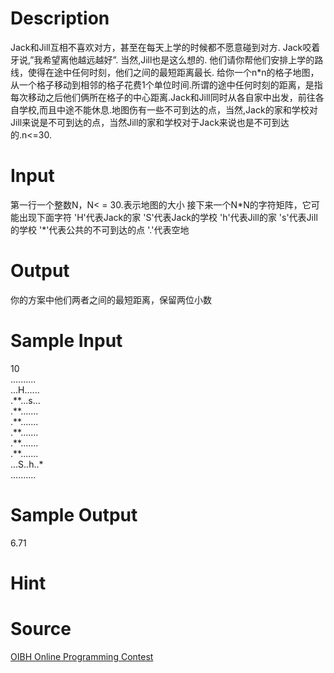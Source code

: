 
# Description

<div class="content">    Jack和Jill互相不喜欢对方，甚至在每天上学的时候都不愿意碰到对方. Jack咬着牙说,”我希望离他越远越好”. 当然,Jill也是这么想的. 他们请你帮他们安排上学的路线，使得在途中任何时刻，他们之间的最短距离最长.
给你一个n*n的格子地图，从一个格子移动到相邻的格子花费1个单位时间.所谓的途中任何时刻的距离，是指每次移动之后他们俩所在格子的中心距离.Jack和Jill同时从各自家中出发，前往各自学校,而且中途不能休息.地图伤有一些不可到达的点，当然,Jack的家和学校对Jill来说是不可到达的点，当然Jill的家和学校对于Jack来说也是不可到达的.n&lt;=30.
</div>

# Input

<div class="content">第一行一个整数N，N&lt; = 30.表示地图的大小
接下来一个N*N的字符矩阵，它可能出现下面字符
&#39;H&#39;代表Jack的家
&#39;S&#39;代表Jack的学校
&#39;h&#39;代表Jill的家
&#39;s&#39;代表Jill的学校
&#39;*&#39;代表公共的不可到达的点
&#39;.&#39;代表空地</div>

# Output

<div class="content">你的方案中他们两者之间的最短距离，保留两位小数</div>

# Sample Input

<div class="content"><span class="sampledata">10<br/>
..........<br/>
...H......<br/>
.**...s...<br/>
.**.......<br/>
.**.......<br/>
.**.......<br/>
.**.......<br/>
.**.......<br/>
...S..h..*<br/>
..........<br/>
</span></div>

# Sample Output

<div class="content"><span class="sampledata">6.71<br/>
</span></div>

# Hint

<div class="content"><p></p></div>

# Source

<div class="content"><p><a href="problemset.php?search=OIBH Online Programming Contest">OIBH Online Programming Contest</a></p></div>

